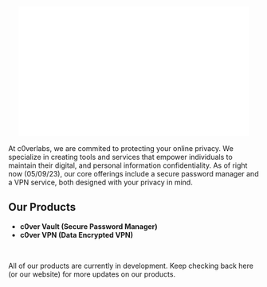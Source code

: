 <div align=center>
  
  <img src="https://github.com/c0verlabs/.github/blob/edd699c5a4325b2314a2e1aca5deced2734b05aa/img/c0ver-long.png" height="260" />
   
</div>

At c0verlabs, we are commited to protecting your online privacy. We 
specialize in creating tools and services that empower individuals to 
maintain their digital, and personal information confidentiality. As of 
right now (05/09/23), our core offerings include a secure password manager 
and a VPN service, both designed with your privacy in mind.

## Our Products

- **c0ver Vault (Secure Password Manager)**
- **c0ver VPN (Data Encrypted VPN)**

<br />

All of our products are currently in development. Keep checking back here (or our website) for more updates on our 
products.
